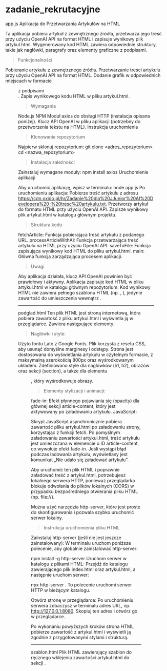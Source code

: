# zadanie_rekrutacyjne
app.js
Aplikacja do Przetwarzania Artykułów na HTML 

Ta aplikacja pobiera artykuł z zewnętrznego źródła, przetwarza jego treść przy użyciu OpenAI API na format HTML i zapisuje wynikowy plik artykul.html. Wygenerowany kod HTML zawiera odpowiednie struktury, takie jak nagłówki, paragrafy oraz elementy graficzne z podpisami.

> Funkcjonalności

Pobieranie artykułu z zewnętrznego źródła.
Przetwarzanie treści artykułu przy użyciu OpenAI API na format HTML.
Dodanie grafik w odpowiednich miejscach w formacie <figure> z podpisami <figcaption>.
Zapis wynikowego kodu HTML w pliku artykul.html.

> Wymagania

Node.js
NPM
Moduł axios do obsługi HTTP (instalacja opisana poniżej).
Klucz API OpenAI w pliku aplikacji (potrzebny do przetworzenia tekstu na HTML).
Instrukcja uruchomienia

> Klonowanie repozytorium

Najpierw sklonuj repozytorium:
git clone <adres_repozytorium>
cd <nazwa_repozytorium>

> Instalacja zależności

Zainstaluj wymagane moduły:
npm install axios
Uruchomienie aplikacji

Aby uruchomić aplikację, wpisz w terminalu:
node app.js
Po uruchomieniu aplikacja:
Pobierze treść artykułu z adresu https://cdn.oxido.pl/hr/Zadanie%20dla%20JJunior%20AI%20Developera%20-%20tresc%20artykulu.txt.
Przetworzy artykuł do formatu HTML przy użyciu OpenAI API.
Zapisze wynikowy plik artykul.html w katalogu głównym projektu.

> Struktura kodu

fetchArticle: Funkcja pobierająca treść artykułu z podanego URL.
processArticleWithAI: Funkcja przetwarzająca treść artykułu na HTML przy użyciu OpenAI API.
saveToFile: Funkcja zapisująca wynikowy kod HTML do pliku artykul.html.
main: Główna funkcja zarządzająca procesem aplikacji.

>Uwagi

Aby aplikacja działała, klucz API OpenAI powinien być prawidłowy i aktywny.
Aplikacja zapisuje kod HTML w pliku artykul.html w katalogu głównym repozytorium.
Kod wynikowy HTML nie zawiera pełnego szablonu HTML (np. <html>, <head>), jedynie zawartość do umieszczenia wewnątrz <body>.

________________________________________________________________________________________________

podglad.html
Ten plik HTML jest stroną internetową, która pobiera zawartość z pliku artykul.html i wyświetla ją w przeglądarce. Zawiera następujące elementy:

> Nagłówki i style:

Użyto fontu Lato z Google Fonts.
Plik korzysta z resetu CSS, aby usunąć domyślne marginesy i odstępy.
Strona jest dostosowana do wyświetlania artykułu w czytelnym formacie, z maksymalną szerokością 800px oraz wyśrodkowanym układem.
Zdefiniowano style dla nagłówków (h1, h2), obrazów oraz sekcji (section), a także dla elementu <figure>, który wyśrodkowuje obrazy.

> Elementy stylizacji i animacji:

fade-in: Efekt płynnego pojawiania się (opacity) dla głównej sekcji article-content, który jest aktywowany po załadowaniu artykułu.
JavaScript:

Skrypt JavaScript asynchronicznie pobiera zawartość pliku artykul.html po załadowaniu strony, korzystając z funkcji fetch.
Po pomyślnym załadowaniu zawartości artykul.html, treść artykułu jest umieszczana w elemencie o ID article-content, co wywołuje efekt fade-in.
Jeśli wystąpi błąd podczas ładowania artykułu, wyświetlany jest komunikat „Nie udało się załadować artykułu”.


Aby uruchomić ten plik HTML i poprawnie załadować treść z artykul.html, potrzebujesz lokalnego serwera HTTP, ponieważ przeglądarka blokuje odwołania do plików lokalnych (CORS) w przypadku bezpośredniego otwierania pliku HTML (np. file://).

Można użyć narzędzia http-server, które jest proste do skonfigurowania i pozwala szybko uruchomić serwer lokalny.

> Instrukcja uruchomienia pliku HTML

Zainstaluj http-server (jeśli nie jest jeszcze zainstalowany): W terminalu uruchom poniższe polecenie, aby globalnie zainstalować http-server:

npm install -g http-server
Uruchom serwer w katalogu z plikami HTML: Przejdź do katalogu zawierającego plik index.html oraz artykul.html, a następnie uruchom serwer:

npx http-server .
To polecenie uruchomi serwer HTTP w bieżącym katalogu.

Otwórz stronę w przeglądarce: 
Po uruchomieniu serwera zobaczysz w terminalu adres URL, np. http://127.0.0.1:8080. Skopiuj ten adres i otwórz go w przeglądarce.

Po wykonaniu powyższych kroków strona HTML pobierze zawartość z artykul.html i wyświetli ją zgodnie z przygotowanymi stylami i strukturą.

________________________________________________________________________________________________

szablon.html
Plik HTML zawierający szablon do ręcznego wklejenia zawartości artykul.html do sekcji <body>.

